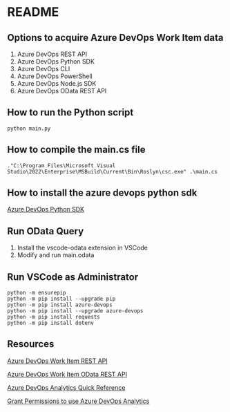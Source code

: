 # README

## Options to acquire Azure DevOps Work Item data
1. Azure DevOps REST API
2. Azure DevOps Python SDK
3. Azure DevOps CLI
4. Azure DevOps PowerShell
5. Azure DevOps Node.js SDK
6. Azure DevOps OData REST API

## How to run the Python script
```
python main.py
```

## How to compile the main.cs file
```
."C:\Program Files\Microsoft Visual Studio\2022\Enterprise\MSBuild\Current\Bin\Roslyn\csc.exe" .\main.cs
```

## How to install the azure devops python sdk
[Azure DevOps Python SDK](https://docs.microsoft.com/en-us/azure/devops/integrate/quickstarts/client-library?view=azure-devops&tabs=python)

## Run OData Query
1. Install the vscode-odata extension in VSCode
2. Modify and run main.odata

## Run VSCode as Administrator
```
python -m ensurepip
python -m pip install --upgrade pip
python -m pip install azure-devops
python -m pip install --upgrade azure-devops
python -m pip install requests
python -m pip install dotenv
```

## Resources
[Azure DevOps Work Item REST API](https://learn.microsoft.com/en-us/rest/api/azure/devops/wit/work-items?view=azure-devops-rest-7.0)

[Azure DevOps Work Item OData REST API](https://learn.microsoft.com/en-us/azure/devops/report/powerbi/odataquery-connect?view=azure-devops)

[Azure DevOps Analytics Quick Reference](https://learn.microsoft.com/en-us/azure/devops/report/extend-analytics/quick-ref?view=azure-devops)

[Grant Permissions to use Azure DevOps Analytics](https://learn.microsoft.com/en-us/azure/devops/report/powerbi/analytics-security?view=azure-devops&tabs=preview-page)